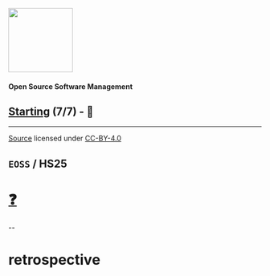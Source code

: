 [<img src="https://upload.wikimedia.org/wikipedia/commons/2/25/Berner_Fachhochschule_Logo_small.svg" width="128px">](https://commons.wikimedia.org/wiki/File:Berner_Fachhochschule_Logo_small.svg)

#### Open Source Software Management

## [Starting](https://digital-sustainability.github.io/module-eoss-ospo101/module7/) (7/7) - 🎄

<hr>

[Source](https://github.com/digital-sustainability/module-eoss/tree/main/docs/content/07) licensed under [CC-BY-4.0](https://github.com/digital-sustainability/module-eoss/blob/main/LICENSE)

`EOSS` / **HS25**
--
# [❓](https://etherpad.wikimedia.org/p/bfh-ch-module-eoss-hs25)
--
# retrospective